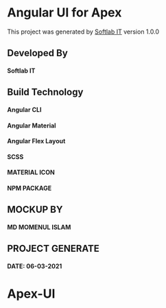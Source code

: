 # Angular UI for Apex

This project was generated by [Softlab IT](https://softlabit.com/) version 1.0.0

## Developed By

#### Softlab IT


## Build Technology
#### Angular CLI
#### Angular Material
#### Angular Flex Layout
#### SCSS
#### MATERIAL ICON
#### NPM PACKAGE



## MOCKUP BY
#### MD MOMENUL ISLAM


## PROJECT GENERATE
#### DATE: 06-03-2021

# Apex-UI
